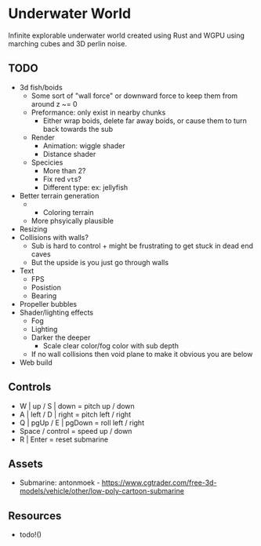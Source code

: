 # Underwater World

Infinite explorable underwater world created using Rust and WGPU using marching cubes and 3D perlin noise.

## TODO

- 3d fish/boids
    - Some sort of "wall force" or downward force to keep them from around z ~= 0
    - Preformance: only exist in nearby chunks
        - Either wrap boids, delete far away boids, or cause them to turn back towards the sub
    - Render
        - Animation: wiggle shader
        - Distance shader
    - Specicies
        - More than 2?
        - Fix red `vt`s?
        - Different type: ex: jellyfish
- Better terrain generation
    - + Coloring terrain
    - More phsyically plausible
- Resizing
- Collisions with walls?
    - Sub is hard to control + might be frustrating to get stuck in dead end caves
    - But the upside is you just go through walls
- Text
    - FPS
    - Posistion
    - Bearing
- Propeller bubbles
- Shader/lighting effects
    - Fog
    - Lighting
    - Darker the deeper
        - Scale clear color/fog color with sub depth
    - If no wall collisions then void plane to make it obvious you are below
 - Web build

## Controls

- W | up / S | down = pitch up / down
- A | left / D | right = pitch left / right
- Q | pgUp / E | pgDown = roll left / right
- Space / control = speed up / down
- R | Enter = reset submarine

## Assets

- Submarine: antonmoek - https://www.cgtrader.com/free-3d-models/vehicle/other/low-poly-cartoon-submarine

## Resources

- todo!()
